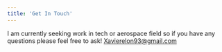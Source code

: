 ```yaml
---
title: 'Get In Touch'
---
```


I am currently seeking work in tech or aerospace field so if you have any questions please feel free to ask!
Xavierelon93@gmail.com
